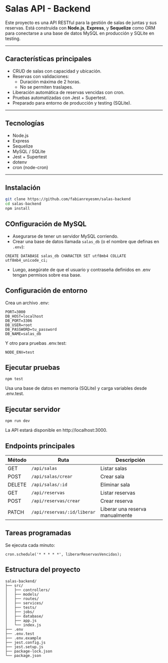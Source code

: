 # Salas API - Backend

Este proyecto es una API RESTful para la gestión de salas de juntas y sus reservas. Está construida con **Node.js**, **Express**, y **Sequelize** como ORM para conectarse a una base de datos MySQL en producción y SQLite en testing.

---

## Características principales

- CRUD de salas con capacidad y ubicación.
- Reservas con validaciones:
  - Duración máxima de 2 horas.
  - No se permiten traslapes.
- Liberación automática de reservas vencidas con cron.
- Pruebas automatizadas con Jest + Supertest.
- Preparado para entorno de producción y testing (SQLite).

---

## Tecnologías

- Node.js
- Express
- Sequelize
- MySQL / SQLite
- Jest + Supertest
- dotenv
- cron (node-cron)

---

## Instalación

```bash
git clone https://github.com/fabianreyesmn/salas-backend
cd salas-backend
npm install
```

## COnfiguración de MySQL
- Asegurarse de tener un servidor MySQL corriendo.
- Crear una base de datos llamada `salas_db` (o el nombre que definas en `.env`):
```
CREATE DATABASE salas_db CHARACTER SET utf8mb4 COLLATE utf8mb4_unicode_ci;
```
- Luego, asegúrate de que el usuario y contraseña definidos en .env tengan permisos sobre esa base.

## Configuración de entorno
Crea un archivo .env:
```
PORT=3000
DB_HOST=localhost
DB_PORT=3306
DB_USER=root
DB_PASSWORD=tu_password
DB_NAME=salas_db
```
Y otro para pruebas .env.test:
```
NODE_ENV=test
```

## Ejecutar pruebas
```
npm test
```
Usa una base de datos en memoria (SQLite) y carga variables desde .env.test.

## Ejecutar servidor
```
npm run dev
```
La API estará disponible en http://localhost:3000.

## Endpoints principales
| Método | Ruta                        | Descripción                     |
| ------ | --------------------------- | ------------------------------- |
| GET    | `/api/salas`                | Listar salas                    |
| POST   | `/api/salas/crear`                | Crear sala                      |
| DELETE | `/api/salas/:id`            | Eliminar sala                   |
| GET    | `/api/reservas`             | Listar reservas                 |
| POST   | `/api/reservas/crear`             | Crear reserva                   |
| PATCH  | `/api/reservas/:id/liberar` | Liberar una reserva manualmente |

## Tareas programadas
Se ejecuta cada minuto:
```
cron.schedule('* * * * *', liberarReservasVencidas);
```

## Estructura del proyecto
```
salas-backend/
├── src/
│   ├── controllers/
│   ├── models/
│   ├── routes/
│   ├── services/
│   ├── tests/
│   ├── jobs/
│   ├── database/
│   ├── app.js
│   └── index.js
├── .env
├── .env.test
├── .env.example
├── jest.config.js
├── jest.setup.js
├── package-lock.json
└── package.json
```
